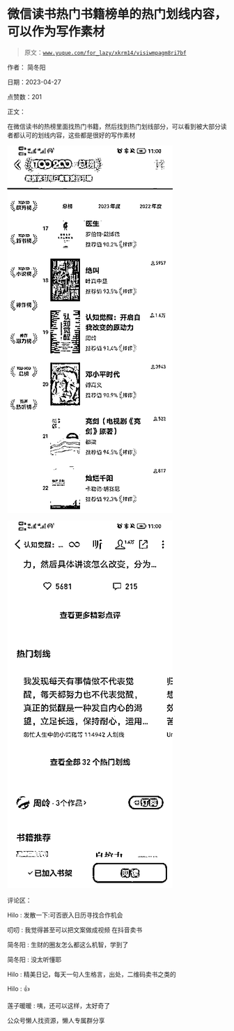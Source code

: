 # 微信读书热门书籍榜单的热门划线内容，可以作为写作素材

> 原文：[`www.yuque.com/for_lazy/xkrm14/visiwmpagm8ri7bf`](https://www.yuque.com/for_lazy/xkrm14/visiwmpagm8ri7bf)



作者： 简冬阳



日期：2023-04-27



点赞数：201



正文：



在微信读书的热榜里面找热门书籍，然后找到热门划线部分，可以看到被大部分读者都认可的划线内容，这些都是很好的写作素材



![](img/62409f8fa6b97b5eea01fdc25a6f5bf9.png)  

![](img/52c291155c25bc244797f1f1e1b1faf3.png)  

评论区：



Hilo : 发散一下:可否嵌入日历寻找合作机会



叨叨 : 我觉得甚至可以把文案做成视频 在抖音卖书



简冬阳 : 生财的圈友怎么都这么机智，学到了



简冬阳 : 没太听懂耶



Hilo : 精美日记，每天一句人生格言，出处，二维码卖书之类的



Hilo : 👍



莲子暖暖 : 咦，还可以这样，太好奇了



公众号懒人找资源，懒人专属群分享

